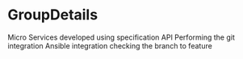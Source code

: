# GroupDetails
Micro Services developed using specification API
Performing the git integration
Ansible integration
checking the branch to feature

